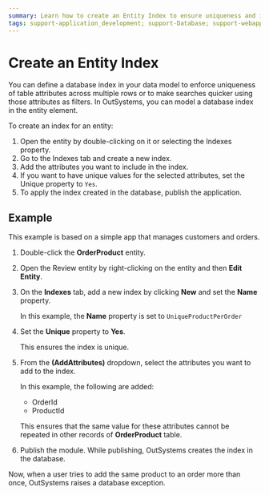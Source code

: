 ```yaml
---
summary: Learn how to create an Entity Index to ensure uniqueness and improve findability.
tags: support-application_development; support-Database; support-webapps
---
```


# Create an Entity Index
  
You can define a database index in your data model to enforce uniqueness of table attributes across multiple rows or to make searches quicker using those attributes as filters. In OutSystems, you can model a database index in the entity element.

To create an index for an entity:

1. Open the entity by double-clicking on it or selecting the Indexes property.
1. Go to the Indexes tab and create a new index.
1. Add the attributes you want to include in the index.
1. If you want to have unique values for the selected attributes, set the  Unique property to `Yes`.
1. To apply the index created in the database, publish the application.


## Example

This example is based on a simple app that manages customers and orders. 

1. Double-click the **OrderProduct** entity.

1. Open the Review entity by right-clicking on the entity and then **Edit Entity**.

1. On the **Indexes** tab, add a new index by clicking **New** and set the **Name** property.

    In this example, the **Name** property is set to `UniqueProductPerOrder`

1. Set the **Unique** property to **Yes**.

    This ensures the index is unique.

1. From the **(AddAttributes)** dropdown, select the attributes you want to add to the index. 

    In this example, the following are added:

    * OrderId
    * ProductId
    
    This ensures that the same value for these attributes cannot be repeated in other records of **OrderProduct** table.

1. Publish the module. While publishing, OutSystems creates the index in the database. 

Now, when a user tries to add the same product to an order more than once, OutSystems raises a database exception.
